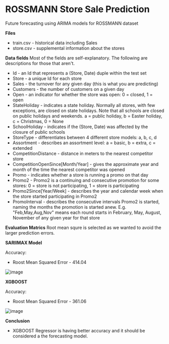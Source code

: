 # ROSSMANN Store Sale Prediction
Future forecasting using ARIMA models for ROSSMANN dataset

__Files__
- train.csv - historical data including Sales
- store.csv - supplemental information about the stores

__Data fields__
Most of the fields are self-explanatory. The following are descriptions for those that aren't.

- Id - an Id that represents a (Store, Date) duple within the test set
- Store - a unique Id for each store
- Sales - the turnover for any given day (this is what you are predicting)
- Customers - the number of customers on a given day
- Open - an indicator for whether the store was open: 0 = closed, 1 = open
- StateHoliday - indicates a state holiday. Normally all stores, with few exceptions, are closed on state holidays. Note that all schools are closed on public holidays and weekends. a = public holiday, b = Easter holiday, c = Christmas, 0 = None
- SchoolHoliday - indicates if the (Store, Date) was affected by the closure of public schools
- StoreType - differentiates between 4 different store models: a, b, c, d
- Assortment - describes an assortment level: a = basic, b = extra, c = extended
- CompetitionDistance - distance in meters to the nearest competitor store
- CompetitionOpenSince[Month/Year] - gives the approximate year and month of the time the nearest competitor was opened
- Promo - indicates whether a store is running a promo on that day
- Promo2 - Promo2 is a continuing and consecutive promotion for some stores: 0 = store is not participating, 1 = store is participating
- Promo2Since[Year/Week] - describes the year and calendar week when the store started participating in Promo2
- PromoInterval - describes the consecutive intervals Promo2 is started, naming the months the promotion is started anew. E.g. "Feb,May,Aug,Nov" means each round starts in February, May, August, November of any given year for that store

__Evaluation Matrics__
Root mean squre is selected as we wanted to avoid the larger prediction errors.

__SARIIMAX Model__

Accuracy: 
- Roost Mean Squared Error - 414.04

![image](https://user-images.githubusercontent.com/23438020/151603528-40495e16-2a9c-4d6f-a102-9bd7fd647b71.png)

__XGBOOST__

Accuracy:
- Roost Mean Squared Error - 361.06

![image](https://user-images.githubusercontent.com/23438020/151643911-83ad7839-48c3-463d-b617-82d59d9c9a69.png)


__Conclusion__
- XGBOOST Regressor is having better accuracy and it should be considered a the forecasting model.

